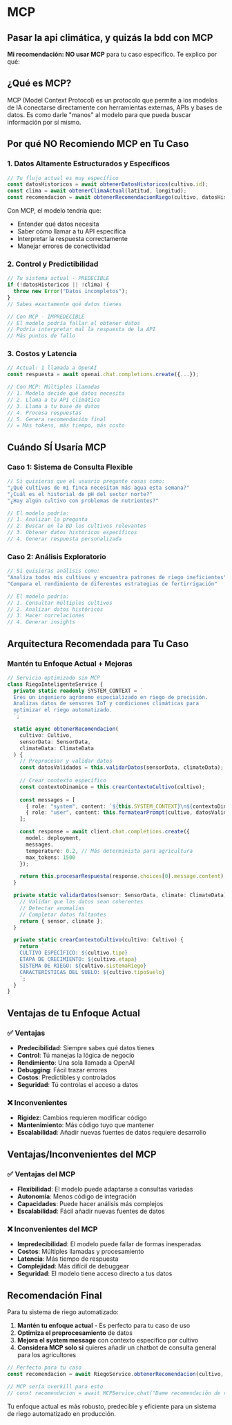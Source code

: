 # MCP

## Pasar la api climática, y quizás la bdd con MCP

**Mi recomendación: NO usar MCP** para tu caso específico. Te explico por qué:

## **¿Qué es MCP?**

MCP (Model Context Protocol) es un protocolo que permite a los modelos de IA conectarse directamente con herramientas externas, APIs y bases de datos. Es como darle "manos" al modelo para que pueda buscar información por sí mismo.

## **Por qué NO Recomiendo MCP en Tu Caso**

### 1. **Datos Altamente Estructurados y Específicos**
```typescript
// Tu flujo actual es muy específico
const datosHistoricos = await obtenerDatosHistoricos(cultivo.id);
const clima = await obtenerClimaActual(latitud, longitud);
const recomendacion = await obtenerRecomendacionRiego(cultivo, datosHistoricos, clima);
```

Con MCP, el modelo tendría que:
- Entender qué datos necesita
- Saber cómo llamar a tu API específica
- Interpretar la respuesta correctamente
- Manejar errores de conectividad

### 2. **Control y Predictibilidad**
```typescript
// Tu sistema actual - PREDECIBLE
if (!datosHistoricos || !clima) {
  throw new Error("Datos incompletos");
}
// Sabes exactamente qué datos tienes

// Con MCP - IMPREDECIBLE
// El modelo podría fallar al obtener datos
// Podría interpretar mal la respuesta de la API
// Más puntos de fallo
```

### 3. **Costos y Latencia**
```typescript
// Actual: 1 llamada a OpenAI
const respuesta = await openai.chat.completions.create({...});

// Con MCP: Múltiples llamadas
// 1. Modelo decide qué datos necesita
// 2. Llama a tu API climática
// 3. Llama a tu base de datos
// 4. Procesa respuestas
// 5. Genera recomendación final
// = Más tokens, más tiempo, más costo
```

## **Cuándo SÍ Usaría MCP**

### **Caso 1: Sistema de Consulta Flexible**
```typescript
// Si quisieras que el usuario pregunte cosas como:
"¿Qué cultivos de mi finca necesitan más agua esta semana?"
"¿Cuál es el historial de pH del sector norte?"
"¿Hay algún cultivo con problemas de nutrientes?"

// El modelo podría:
// 1. Analizar la pregunta
// 2. Buscar en la BD los cultivos relevantes
// 3. Obtener datos históricos específicos
// 4. Generar respuesta personalizada
```

### **Caso 2: Análisis Exploratorio**
```typescript
// Si quisieras análisis como:
"Analiza todos mis cultivos y encuentra patrones de riego ineficientes"
"Compara el rendimiento de diferentes estrategias de fertirrigación"

// El modelo podría:
// 1. Consultar múltiples cultivos
// 2. Analizar datos históricos
// 3. Hacer correlaciones
// 4. Generar insights
```

## **Arquitectura Recomendada para Tu Caso**

### **Mantén tu Enfoque Actual + Mejoras**

```typescript
// Servicio optimizado sin MCP
class RiegoInteligenteService {
  private static readonly SYSTEM_CONTEXT = `
  Eres un ingeniero agrónomo especializado en riego de precisión.
  Analizas datos de sensores IoT y condiciones climáticas para 
  optimizar el riego automatizado.
  `;

  static async obtenerRecomendacion(
    cultivo: Cultivo, 
    sensorData: SensorData, 
    climateData: ClimateData
  ) {
    // Preprocesar y validar datos
    const datosValidados = this.validarDatos(sensorData, climateData);
    
    // Crear contexto específico
    const contextoDinamico = this.crearContextoCultivo(cultivo);
    
    const messages = [
      { role: "system", content: `${this.SYSTEM_CONTEXT}\n${contextoDinamico}` },
      { role: "user", content: this.formatearPrompt(cultivo, datosValidados) }
    ];

    const response = await client.chat.completions.create({
      model: deployment,
      messages,
      temperature: 0.2, // Más determinista para agricultura
      max_tokens: 1500
    });

    return this.procesarRespuesta(response.choices[0].message.content);
  }

  private static validarDatos(sensor: SensorData, climate: ClimateData) {
    // Validar que los datos sean coherentes
    // Detectar anomalías
    // Completar datos faltantes
    return { sensor, climate };
  }

  private static crearContextoCultivo(cultivo: Cultivo) {
    return `
    CULTIVO ESPECÍFICO: ${cultivo.tipo}
    ETAPA DE CRECIMIENTO: ${cultivo.etapa}
    SISTEMA DE RIEGO: ${cultivo.sistemaRiego}
    CARACTERÍSTICAS DEL SUELO: ${cultivo.tipoSuelo}
    `;
  }
}
```

## **Ventajas de tu Enfoque Actual**

### ✅ **Ventajas**
- **Predecibilidad**: Siempre sabes qué datos tienes
- **Control**: Tú manejas la lógica de negocio
- **Rendimiento**: Una sola llamada a OpenAI
- **Debugging**: Fácil trazar errores
- **Costos**: Predictibles y controlados
- **Seguridad**: Tú controlas el acceso a datos

### ❌ **Inconvenientes**
- **Rigidez**: Cambios requieren modificar código
- **Mantenimiento**: Más código tuyo que mantener
- **Escalabilidad**: Añadir nuevas fuentes de datos requiere desarrollo

## **Ventajas/Inconvenientes del MCP**

### ✅ **Ventajas del MCP**
- **Flexibilidad**: El modelo puede adaptarse a consultas variadas
- **Autonomía**: Menos código de integración
- **Capacidades**: Puede hacer análisis más complejos
- **Escalabilidad**: Fácil añadir nuevas fuentes de datos

### ❌ **Inconvenientes del MCP**
- **Impredecibilidad**: El modelo puede fallar de formas inesperadas
- **Costos**: Múltiples llamadas y procesamiento
- **Latencia**: Más tiempo de respuesta
- **Complejidad**: Más difícil de debuggear
- **Seguridad**: El modelo tiene acceso directo a tus datos

## **Recomendación Final**

Para tu sistema de riego automatizado:

1. **Mantén tu enfoque actual** - Es perfecto para tu caso de uso
2. **Optimiza el preprocesamiento** de datos
3. **Mejora el system message** con contexto específico por cultivo
4. **Considera MCP solo si** quieres añadir un chatbot de consulta general para los agricultores

```typescript
// Perfecto para tu caso
const recomendacion = await RiegoService.obtenerRecomendacion(cultivo, sensores, clima);

// MCP sería overkill para esto
// const recomendacion = await MCPService.chat("Dame recomendación de riego para tomates");
```

Tu enfoque actual es más robusto, predecible y eficiente para un sistema de riego automatizado en producción.